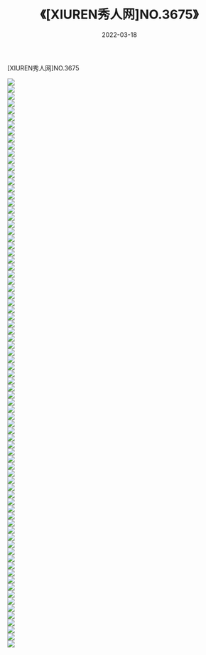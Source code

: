 ﻿---
layout: post
title:  《[XIUREN秀人网]NO.3675》
date:   2022-03-18
img: http://img.660000.xyz/Sharelink/秀人网/秀人网第04部分/[XIUREN秀人网]NO.3675/000.jpg
categories: [美女, 清纯, 唯美]
---

[XIUREN秀人网]NO.3675

 ![](http://img.660000.xyz/Sharelink/秀人网/秀人网第04部分/[XIUREN秀人网]NO.3675/001.jpg) <br>![](http://img.660000.xyz/Sharelink/秀人网/秀人网第04部分/[XIUREN秀人网]NO.3675/002.jpg) <br>![](http://img.660000.xyz/Sharelink/秀人网/秀人网第04部分/[XIUREN秀人网]NO.3675/003.jpg) <br>![](http://img.660000.xyz/Sharelink/秀人网/秀人网第04部分/[XIUREN秀人网]NO.3675/004.jpg) <br>![](http://img.660000.xyz/Sharelink/秀人网/秀人网第04部分/[XIUREN秀人网]NO.3675/005.jpg) <br>![](http://img.660000.xyz/Sharelink/秀人网/秀人网第04部分/[XIUREN秀人网]NO.3675/006.jpg) <br>![](http://img.660000.xyz/Sharelink/秀人网/秀人网第04部分/[XIUREN秀人网]NO.3675/007.jpg) <br>![](http://img.660000.xyz/Sharelink/秀人网/秀人网第04部分/[XIUREN秀人网]NO.3675/008.jpg) <br>![](http://img.660000.xyz/Sharelink/秀人网/秀人网第04部分/[XIUREN秀人网]NO.3675/009.jpg) <br>![](http://img.660000.xyz/Sharelink/秀人网/秀人网第04部分/[XIUREN秀人网]NO.3675/010.jpg) <br>![](http://img.660000.xyz/Sharelink/秀人网/秀人网第04部分/[XIUREN秀人网]NO.3675/011.jpg) <br>![](http://img.660000.xyz/Sharelink/秀人网/秀人网第04部分/[XIUREN秀人网]NO.3675/012.jpg) <br>![](http://img.660000.xyz/Sharelink/秀人网/秀人网第04部分/[XIUREN秀人网]NO.3675/013.jpg) <br>![](http://img.660000.xyz/Sharelink/秀人网/秀人网第04部分/[XIUREN秀人网]NO.3675/014.jpg) <br>![](http://img.660000.xyz/Sharelink/秀人网/秀人网第04部分/[XIUREN秀人网]NO.3675/015.jpg) <br>![](http://img.660000.xyz/Sharelink/秀人网/秀人网第04部分/[XIUREN秀人网]NO.3675/016.jpg) <br>![](http://img.660000.xyz/Sharelink/秀人网/秀人网第04部分/[XIUREN秀人网]NO.3675/017.jpg) <br>![](http://img.660000.xyz/Sharelink/秀人网/秀人网第04部分/[XIUREN秀人网]NO.3675/018.jpg) <br>![](http://img.660000.xyz/Sharelink/秀人网/秀人网第04部分/[XIUREN秀人网]NO.3675/019.jpg) <br>![](http://img.660000.xyz/Sharelink/秀人网/秀人网第04部分/[XIUREN秀人网]NO.3675/020.jpg) <br>![](http://img.660000.xyz/Sharelink/秀人网/秀人网第04部分/[XIUREN秀人网]NO.3675/021.jpg) <br>![](http://img.660000.xyz/Sharelink/秀人网/秀人网第04部分/[XIUREN秀人网]NO.3675/022.jpg) <br>![](http://img.660000.xyz/Sharelink/秀人网/秀人网第04部分/[XIUREN秀人网]NO.3675/023.jpg) <br>![](http://img.660000.xyz/Sharelink/秀人网/秀人网第04部分/[XIUREN秀人网]NO.3675/024.jpg) <br>![](http://img.660000.xyz/Sharelink/秀人网/秀人网第04部分/[XIUREN秀人网]NO.3675/025.jpg) <br>![](http://img.660000.xyz/Sharelink/秀人网/秀人网第04部分/[XIUREN秀人网]NO.3675/026.jpg) <br>![](http://img.660000.xyz/Sharelink/秀人网/秀人网第04部分/[XIUREN秀人网]NO.3675/027.jpg) <br>![](http://img.660000.xyz/Sharelink/秀人网/秀人网第04部分/[XIUREN秀人网]NO.3675/028.jpg) <br>![](http://img.660000.xyz/Sharelink/秀人网/秀人网第04部分/[XIUREN秀人网]NO.3675/029.jpg) <br>![](http://img.660000.xyz/Sharelink/秀人网/秀人网第04部分/[XIUREN秀人网]NO.3675/030.jpg) <br>![](http://img.660000.xyz/Sharelink/秀人网/秀人网第04部分/[XIUREN秀人网]NO.3675/031.jpg) <br>![](http://img.660000.xyz/Sharelink/秀人网/秀人网第04部分/[XIUREN秀人网]NO.3675/032.jpg) <br>![](http://img.660000.xyz/Sharelink/秀人网/秀人网第04部分/[XIUREN秀人网]NO.3675/033.jpg) <br>![](http://img.660000.xyz/Sharelink/秀人网/秀人网第04部分/[XIUREN秀人网]NO.3675/034.jpg) <br>![](http://img.660000.xyz/Sharelink/秀人网/秀人网第04部分/[XIUREN秀人网]NO.3675/035.jpg) <br>![](http://img.660000.xyz/Sharelink/秀人网/秀人网第04部分/[XIUREN秀人网]NO.3675/036.jpg) <br>![](http://img.660000.xyz/Sharelink/秀人网/秀人网第04部分/[XIUREN秀人网]NO.3675/037.jpg) <br>![](http://img.660000.xyz/Sharelink/秀人网/秀人网第04部分/[XIUREN秀人网]NO.3675/038.jpg) <br>![](http://img.660000.xyz/Sharelink/秀人网/秀人网第04部分/[XIUREN秀人网]NO.3675/039.jpg) <br>![](http://img.660000.xyz/Sharelink/秀人网/秀人网第04部分/[XIUREN秀人网]NO.3675/040.jpg) <br>![](http://img.660000.xyz/Sharelink/秀人网/秀人网第04部分/[XIUREN秀人网]NO.3675/041.jpg) <br>![](http://img.660000.xyz/Sharelink/秀人网/秀人网第04部分/[XIUREN秀人网]NO.3675/042.jpg) <br>![](http://img.660000.xyz/Sharelink/秀人网/秀人网第04部分/[XIUREN秀人网]NO.3675/043.jpg) <br>![](http://img.660000.xyz/Sharelink/秀人网/秀人网第04部分/[XIUREN秀人网]NO.3675/044.jpg) <br>![](http://img.660000.xyz/Sharelink/秀人网/秀人网第04部分/[XIUREN秀人网]NO.3675/045.jpg) <br>![](http://img.660000.xyz/Sharelink/秀人网/秀人网第04部分/[XIUREN秀人网]NO.3675/046.jpg) <br>![](http://img.660000.xyz/Sharelink/秀人网/秀人网第04部分/[XIUREN秀人网]NO.3675/047.jpg) <br>![](http://img.660000.xyz/Sharelink/秀人网/秀人网第04部分/[XIUREN秀人网]NO.3675/048.jpg) <br>![](http://img.660000.xyz/Sharelink/秀人网/秀人网第04部分/[XIUREN秀人网]NO.3675/049.jpg) <br>![](http://img.660000.xyz/Sharelink/秀人网/秀人网第04部分/[XIUREN秀人网]NO.3675/050.jpg) <br>![](http://img.660000.xyz/Sharelink/秀人网/秀人网第04部分/[XIUREN秀人网]NO.3675/051.jpg) <br>![](http://img.660000.xyz/Sharelink/秀人网/秀人网第04部分/[XIUREN秀人网]NO.3675/052.jpg) <br>![](http://img.660000.xyz/Sharelink/秀人网/秀人网第04部分/[XIUREN秀人网]NO.3675/053.jpg) <br>![](http://img.660000.xyz/Sharelink/秀人网/秀人网第04部分/[XIUREN秀人网]NO.3675/054.jpg) <br>![](http://img.660000.xyz/Sharelink/秀人网/秀人网第04部分/[XIUREN秀人网]NO.3675/055.jpg) <br>![](http://img.660000.xyz/Sharelink/秀人网/秀人网第04部分/[XIUREN秀人网]NO.3675/056.jpg) <br>![](http://img.660000.xyz/Sharelink/秀人网/秀人网第04部分/[XIUREN秀人网]NO.3675/057.jpg) <br>![](http://img.660000.xyz/Sharelink/秀人网/秀人网第04部分/[XIUREN秀人网]NO.3675/058.jpg) <br>![](http://img.660000.xyz/Sharelink/秀人网/秀人网第04部分/[XIUREN秀人网]NO.3675/059.jpg) <br>![](http://img.660000.xyz/Sharelink/秀人网/秀人网第04部分/[XIUREN秀人网]NO.3675/060.jpg) <br>![](http://img.660000.xyz/Sharelink/秀人网/秀人网第04部分/[XIUREN秀人网]NO.3675/061.jpg) <br>![](http://img.660000.xyz/Sharelink/秀人网/秀人网第04部分/[XIUREN秀人网]NO.3675/062.jpg) <br>![](http://img.660000.xyz/Sharelink/秀人网/秀人网第04部分/[XIUREN秀人网]NO.3675/063.jpg) <br>![](http://img.660000.xyz/Sharelink/秀人网/秀人网第04部分/[XIUREN秀人网]NO.3675/064.jpg) <br>![](http://img.660000.xyz/Sharelink/秀人网/秀人网第04部分/[XIUREN秀人网]NO.3675/065.jpg) <br>![](http://img.660000.xyz/Sharelink/秀人网/秀人网第04部分/[XIUREN秀人网]NO.3675/066.jpg) <br>![](http://img.660000.xyz/Sharelink/秀人网/秀人网第04部分/[XIUREN秀人网]NO.3675/067.jpg) <br>![](http://img.660000.xyz/Sharelink/秀人网/秀人网第04部分/[XIUREN秀人网]NO.3675/068.jpg) <br>![](http://img.660000.xyz/Sharelink/秀人网/秀人网第04部分/[XIUREN秀人网]NO.3675/069.jpg) <br>![](http://img.660000.xyz/Sharelink/秀人网/秀人网第04部分/[XIUREN秀人网]NO.3675/070.jpg) <br>![](http://img.660000.xyz/Sharelink/秀人网/秀人网第04部分/[XIUREN秀人网]NO.3675/071.jpg) <br>![](http://img.660000.xyz/Sharelink/秀人网/秀人网第04部分/[XIUREN秀人网]NO.3675/072.jpg) <br>![](http://img.660000.xyz/Sharelink/秀人网/秀人网第04部分/[XIUREN秀人网]NO.3675/073.jpg) <br>![](http://img.660000.xyz/Sharelink/秀人网/秀人网第04部分/[XIUREN秀人网]NO.3675/074.jpg) <br>![](http://img.660000.xyz/Sharelink/秀人网/秀人网第04部分/[XIUREN秀人网]NO.3675/075.jpg) <br>![](http://img.660000.xyz/Sharelink/秀人网/秀人网第04部分/[XIUREN秀人网]NO.3675/076.jpg) <br>![](http://img.660000.xyz/Sharelink/秀人网/秀人网第04部分/[XIUREN秀人网]NO.3675/077.jpg) <br>![](http://img.660000.xyz/Sharelink/秀人网/秀人网第04部分/[XIUREN秀人网]NO.3675/078.jpg) <br>![](http://img.660000.xyz/Sharelink/秀人网/秀人网第04部分/[XIUREN秀人网]NO.3675/079.jpg) <br>![](http://img.660000.xyz/Sharelink/秀人网/秀人网第04部分/[XIUREN秀人网]NO.3675/080.jpg) <br>